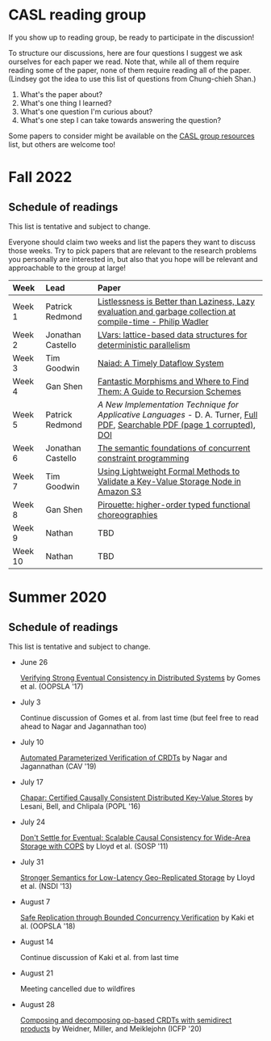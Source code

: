 # CASL reading group

If you show up to reading group, be ready to participate in the discussion!

To structure our discussions, here are four questions I suggest we ask ourselves for each paper we read.  Note that, while all of them require reading some of the paper, none of them require reading all of the paper. (Lindsey got the idea to use this list of questions from Chung-chieh Shan.)

1. What's the paper about?
2. What's one thing I learned?
3. What's one question I'm curious about?
4. What's one step I can take towards answering the question?

Some papers to consider might be available on the [CASL group resources](resources.md) list, but others are welcome too!

# Fall 2022

## Schedule of readings

This list is tentative and subject to change.

Everyone should claim two weeks and list the papers they want to discuss those weeks.  Try to pick papers that are relevant to the research problems you personally are interested in, but also that you hope will be relevant and approachable to the group at large!

| Week    | Lead | Paper |
| :------ | :--- | :---- |
| Week  1 | Patrick Redmond | [Listlessness is Better than Laziness, Lazy evaluation and garbage collection at compile-time - Philip Wadler](https://dl.acm.org/doi/pdf/10.1145/800055.802020) |
| Week  2 | Jonathan Castello | [LVars: lattice-based data structures for deterministic parallelism](https://dl.acm.org/doi/10.1145/2502323.2502326) |
| Week  3 | Tim Goodwin | [ Naiad: A Timely Dataflow System ](https://www.microsoft.com/en-us/research/wp-content/uploads/2013/11/naiad_sosp2013.pdf) |
| Week  4 | Gan Shen  | [Fantastic Morphisms and Where to Find Them: A Guide to Recursion Schemes](https://arxiv.org/pdf/2202.13633.pdf)  |
| Week  5 | Patrick Redmond | *A New  Implementation Technique for Applicative Languages* - D. A. Turner, [Full PDF](https://archive.alvb.in/msc/05_infomcco/reading/SKI-combinators.pdf), [Searchable PDF (page 1 corrupted)](https://courses.grainger.illinois.edu/cs421/sp2011/project/turner-implementation.pdf), [DOI](https://onlinelibrary.wiley.com/doi/pdf/10.1002/spe.4380090105) |
| Week  6 | Jonathan Castello | [The semantic foundations of concurrent constraint programming](https://dl.acm.org/doi/abs/10.1145/99583.99627) |
| Week  7 | Tim Goodwin | [Using Lightweight Formal Methods to Validate a Key-Value Storage Node in Amazon S3](https://assets.amazon.science/07/6c/81bfc2c243249a8b8b65cc2135e4/using-lightweight-formal-methods-to-validate-a-key-value-storage-node-in-amazon-s3.pdf) |
| Week  8 | Gan Shen  | [Pirouette: higher-order typed functional choreographies](https://dl.acm.org/doi/10.1145/3498684)   |
| Week  9 | Nathan  | TBD   |
| Week 10 | Nathan  | TBD   |


# Summer 2020

## Schedule of readings

This list is tentative and subject to change.

* June 26
    
    [Verifying Strong Eventual Consistency in Distributed Systems](https://dl.acm.org/doi/10.1145/3133933) by Gomes et al. (OOPSLA '17)

* July 3
    
    Continue discussion of Gomes et al. from last time (but feel free to read ahead to Nagar and Jagannathan too)
    
* July 10

    [Automated Parameterized Verification of CRDTs](https://www.cs.purdue.edu/homes/suresh/papers/cav19.pdf) by Nagar and Jagannathan (CAV '19)
    
* July 17

    [Chapar: Certified Causally Consistent Distributed Key-Value Stores](https://www.cs.ucr.edu/~lesani/companion/popl16/POPL16.pdf) by Lesani, Bell, and Chlipala (POPL '16)
    
* July 24   

    [Don't Settle for Eventual: Scalable Causal Consistency for Wide-Area Storage with COPS](https://www.cs.cmu.edu/~dga/papers/cops-sosp2011.pdf) by Lloyd et al. (SOSP '11)
    
* July 31

    [Stronger Semantics for Low-Latency Geo-Replicated Storage](https://www.usenix.org/system/files/conference/nsdi13/nsdi13-final149.pdf) by Lloyd et al. (NSDI '13)

* August 7

    [Safe Replication through Bounded Concurrency Verification](https://www.cs.purdue.edu/homes/suresh/papers/oopsla18.pdf) by Kaki et al. (OOPSLA '18)
    
* August 14

	Continue discussion of Kaki et al. from last time
    
* August 21

	Meeting cancelled due to wildfires
    
* August 28

	[Composing and decomposing op-based CRDTs with semidirect products](https://dl.acm.org/doi/10.1145/3408976) by Weidner, Miller, and Meiklejohn (ICFP '20)
